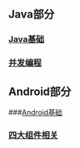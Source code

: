 ## Java部分
### [Java基础](https://github.com/chen-eugene/Interview/blob/master/Java/Java%E5%9F%BA%E7%A1%80.md)
### [并发编程](https://github.com/chen-eugene/Interview/blob/master/Java/%E5%B9%B6%E5%8F%91%E7%BC%96%E7%A8%8B.md)


## Android部分
###[Android基础](https://github.com/chen-eugene/Interview/blob/master/Android/Android%E5%9F%BA%E7%A1%80.md)
### [四大组件相关](https://github.com/chen-eugene/Interview/blob/master/Android/%E5%9B%9B%E5%A4%A7%E7%BB%84%E4%BB%B6%E7%9B%B8%E5%85%B3.md)
